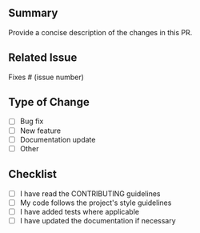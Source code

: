 ## Summary
Provide a concise description of the changes in this PR.

## Related Issue
Fixes # (issue number)

## Type of Change
- [ ] Bug fix
- [ ] New feature
- [ ] Documentation update
- [ ] Other

## Checklist
- [ ] I have read the CONTRIBUTING guidelines
- [ ] My code follows the project's style guidelines
- [ ] I have added tests where applicable
- [ ] I have updated the documentation if necessary
